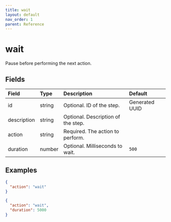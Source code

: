 ```yaml
---
title: wait
layout: default
nav_order: 1
parent: Reference
---
```


# wait

Pause before performing the next action.

## Fields

Field | Type | Description | Default
:-- | :-- | :-- | :--
id | string |  Optional. ID of the step. | Generated UUID
description | string |  Optional. Description of the step. | 
action | string |  Required. The action to perform. | 
duration | number |  Optional. Milliseconds to wait. | `500`

## Examples

```json
{
  "action": "wait"
}
```

```json
{
  "action": "wait",
  "duration": 5000
}
```
